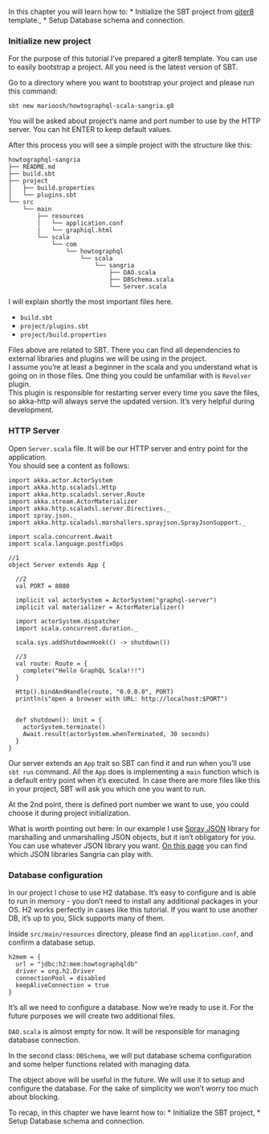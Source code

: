 In this chapter you will learn how to: \* Initialize the SBT project from [giter8](http://www.foundweekends.org/giter8/) template., \* Setup Database schema and connection.

### Initialize new project

For the purpose of this tutorial I’ve prepared a giter8 template. You can use to easily bootstrap a project. All you need is the latest version of SBT.

Go to a directory where you want to bootstrap your project and please run this command:

    sbt new marioosh/howtographql-scala-sangria.g8

You will be asked about project’s name and port number to use by the HTTP server. You can hit ENTER to keep default values.

After this process you will see a simple project with the structure like this:

    howtographql-sangria
    ├── README.md
    ├── build.sbt
    ├── project
    │   ├── build.properties
    │   └── plugins.sbt
    └── src
        └── main
            ├── resources
            │   └── application.conf
            |   └── graphiql.html
            └── scala
                └── com
                    └── howtographql
                        └── scala
                            └── sangria
                                ├── DAO.scala
                                ├── DBSchema.scala
                                └── Server.scala

I will explain shortly the most important files here.

-   `build.sbt`
-   `project/plugins.sbt`
-   `project/build.properties`

Files above are related to SBT. There you can find all dependencies to external libraries and plugins we will be using in the project.  
I assume you’re at least a beginner in the scala and you understand what is going on in those files. One thing you could be unfamiliar with is `Revolver` plugin.  
This plugin is responsible for restarting server every time you save the files, so akka-http will always serve the updated version. It’s very helpful during development.

### HTTP Server

Open `Server.scala` file. It will be our HTTP server and entry point for the application.  
You should see a content as follows:

    import akka.actor.ActorSystem
    import akka.http.scaladsl.Http
    import akka.http.scaladsl.server.Route
    import akka.stream.ActorMaterializer
    import akka.http.scaladsl.server.Directives._
    import spray.json._
    import akka.http.scaladsl.marshallers.sprayjson.SprayJsonSupport._

    import scala.concurrent.Await
    import scala.language.postfixOps

    //1
    object Server extends App {

      //2
      val PORT = 8080

      implicit val actorSystem = ActorSystem("graphql-server")
      implicit val materializer = ActorMaterializer()

      import actorSystem.dispatcher
      import scala.concurrent.duration._

      scala.sys.addShutdownHook(() -> shutdown())

      //3
      val route: Route = {
        complete("Hello GraphQL Scala!!!")
      }

      Http().bindAndHandle(route, "0.0.0.0", PORT)
      println(s"open a browser with URL: http://localhost:$PORT")


      def shutdown(): Unit = {
        actorSystem.terminate()
        Await.result(actorSystem.whenTerminated, 30 seconds)
      }
    }

Our server extends an `App` trait so SBT can find it and run when you’ll use `sbt run` command. All the `App` does is implementing a `main` function which is a default entry point when it’s executed. In case there are more files like this in your project, SBT will ask you which one you want to run.

At the 2nd point, there is defined port number we want to use, you could choose it during project initialization.

What is worth pointing out here: In our example I use [Spray JSON](https://github.com/spray/spray-json) library for marshalling and unmarshalling JSON objects, but it isn’t obligatory for you. You can use whatever JSON library you want. [On this page](https://sangria-graphql.github.io/) you can find which JSON libraries Sangria can play with.

### Database configuration

In our project I chose to use H2 database. It’s easy to configure and is able to run in memory - you don’t need to install any additional packages in your OS. H2 works perfectly in cases like this tutorial. If you want to use another DB, it’s up to you, Slick supports many of them.

Inside `src/main/resources` directory, please find an `application.conf`, and confirm a database setup.

    h2mem = {
      url = "jdbc:h2:mem:howtographqldb"
      driver = org.h2.Driver
      connectionPool = disabled
      keepAliveConnection = true
    }

It’s all we need to configure a database. Now we’re ready to use it. For the future purposes we will create two additional files.

`DAO.scala` is almost empty for now. It will be responsible for managing database connection.

In the second class: `DBSchema`, we will put database schema configuration and some helper functions related with managing data.

The object above will be useful in the future. We will use it to setup and configure the database. For the sake of simplicity we won’t worry too much about blocking.

To recap, in this chapter we have learnt how to: \* Initialize the SBT project, \* Setup Database schema and connection.
